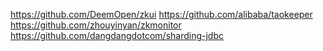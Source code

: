 https://github.com/DeemOpen/zkui
https://github.com/alibaba/taokeeper
https://github.com/zhouyinyan/zkmonitor
https://github.com/dangdangdotcom/sharding-jdbc